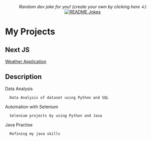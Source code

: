 
<div align="center">
    <i>Random dev joke for you! (create your own by clicking here ↓)</i><br>
    <a href="https://readme-jokes.vercel.app"><img align="center" src="https://readme-jokes.vercel.app/api" alt="README Jokes"></a>
</div>   

# My Projects

## Next JS
<a href="https://weather-app-drab-psi.vercel.app/">Weather Application</a>

## Description
  
  Data Analysis
      
      Data Analysis of dataset using Python and SQL
      
  Automation with Selenium
    
      Selenium projects by using Python and Java
      
  Java Practise
  
      Refining my java skills
      
 
